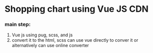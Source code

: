 # Shopping chart using Vue JS CDN

### main step:

1. Vue js using pug, scss, and js
2. convert it to the html, scss
   can use vue directly to conver it or alternatively
   can use online converter
